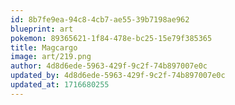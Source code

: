 ```yaml
---
id: 8b7fe9ea-94c8-4cb7-ae55-39b7198ae962
blueprint: art
pokemon: 89365621-1f84-478e-bc25-15e79f385365
title: Magcargo
image: art/219.png
author: 4d8d6ede-5963-429f-9c2f-74b897007e0c
updated_by: 4d8d6ede-5963-429f-9c2f-74b897007e0c
updated_at: 1716680255
---
```

